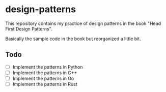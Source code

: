 # design-patterns

This repository contains my practice of design patterns in the book "Head First Design Patterns".

Basically the sample code in the book but reorganized a little bit.

## Todo
- [ ] Implement the patterns in Python
- [ ] Implement the patterns in C++
- [ ] Implement the patterns in Go
- [ ] Implement the patterns in Rust
